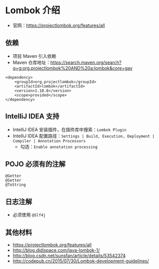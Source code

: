 
# Lombok 介绍

- 官网：<https://projectlombok.org/features/all>

## 依赖

- 项目 Maven 引入依赖
- Maven 仓库地址：<https://search.maven.org/search?q=g:org.projectlombok%20AND%20a:lombok&core=gav>

```
<dependency>
	<groupId>org.projectlombok</groupId>
	<artifactId>lombok</artifactId>
	<version>1.18.8</version>
	<scope>provided</scope>
</dependency>
```

## IntelliJ IDEA 支持

- IntelliJ IDEA 安装插件，在插件库中搜索：`Lombok Plugin`
- IntelliJ IDEA 配置路径：`Settings | Build, Execution, Deployment | Compiler | Annotation Processors`
    - 勾选：`Enable annotation processing`


## POJO 必须有的注解

```
@Getter
@Setter
@ToString
```

## 日志注解

- 必须使用 `@Slf4j`


## 其他材料

- <https://projectlombok.org/features/all>
- <http://blog.didispace.com/java-lombok-1/>
- <http://blog.csdn.net/sunsfan/article/details/53542374>
- <http://codepub.cn/2015/07/30/Lombok-development-guidelines/>





